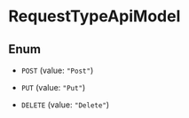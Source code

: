 

# RequestTypeApiModel

## Enum


* `POST` (value: `"Post"`)

* `PUT` (value: `"Put"`)

* `DELETE` (value: `"Delete"`)



